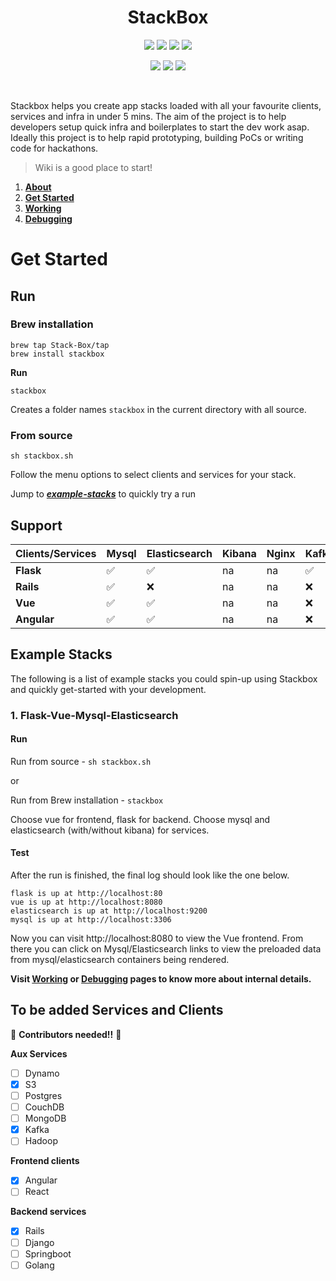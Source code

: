 <h1 align="center">
  StackBox
</h1>

<p align="center">
  <a href="https://github.com/Stack-Box/stackbox/actions?query=workflow%3AVue" alt="Vue">
        <img src="https://github.com/Stack-Box/stackBox/workflows/Vue/badge.svg" /></a>
  <a href="https://github.com/Stack-Box/stackbox/actions?query=workflow%3AAngular" alt="Angular">
          <img src="https://github.com/Stack-Box/stackBox/workflows/Angular/badge.svg" /></a>
  <a href="https://github.com/Stack-Box/stackbox/actions?query=workflow%3AFlask" alt="Flask">
        <img src="https://github.com/Stack-Box/stackBox/workflows/Flask/badge.svg" /></a>
  <a href="https://github.com/Stack-Box/stackbox/actions?query=workflow%3ARails" alt="Rails">
        <img src="https://github.com/Stack-Box/stackbox/workflows/Rails/badge.svg" /></a>
 </p>
 <p align="center">
  <a href="https://github.com/Stack-Box/stackbox/issues" alt="Contributions">
    <img src="https://img.shields.io/badge/contributions-welcome-blue.svg?style=flat" /></a>
    <a href="https://github.com/Stack-Box/stackbox/labels/good%20first%20issue" alt="Good First Issue">
      <img src="https://img.shields.io/github/issues/Stack-Box/stackbox/good%20first%20issue" /></a>
  </a>
   <a href="https://stackboxworkspace.slack.com/" alt="Slack">
          <img src="https://img.shields.io/badge/slack-chat-purple.svg?logo=slack" /></a>
 </p>
 <br/>
 
 

Stackbox helps you create app stacks loaded with all your favourite clients, services and infra in under 5 mins. The aim of the project is to help developers setup quick infra and boilerplates to start the dev work asap. Ideally this project is to help rapid prototyping, building PoCs or writing code for hackathons.

> Wiki is a good place to start!

1. [**About**](https://github.com/Stack-Box/StackBox/wiki)
2. [**Get Started**](https://github.com/Stack-Box/StackBox/wiki/Get-started)
3. [**Working**](https://github.com/Stack-Box/StackBox/wiki/Working)
4. [**Debugging**](https://github.com/Stack-Box/StackBox/wiki/Debugging)

# Get Started
## Run

### Brew installation

```
brew tap Stack-Box/tap
brew install stackbox
```
**Run**

```
stackbox
```

Creates a folder names `stackbox` in the current directory with all source.

### From source

```
sh stackbox.sh
```

Follow the menu options to select clients and services for your stack.

Jump to [_**example-stacks**_](https://github.com/Stack-Box/StackBox/blob/master/README.md#example-stacks) to quickly try a run

## Support

| Clients/Services | Mysql | Elasticsearch | Kibana | Nginx | Kafka | Zookeper | S3 |
| --- | --- | --- | --- | --- | --- | --- | --- |
| **Flask** | ✅ | ✅ | na | na | ✅ | na | ✅ |
| **Rails** | ✅ | ❌ | na | na | ❌ | na | ❌ |
| **Vue** | ✅ | ✅ | na | na | ❌ | na | ❌ |
| **Angular** | ✅ | ✅ | na | na | ❌ | na | ❌ |

## Example Stacks

The following is a list of example stacks you could spin-up using Stackbox and quickly get-started with your development.

### 1. Flask-Vue-Mysql-Elasticsearch
#### Run

Run from source - `sh stackbox.sh` 

or

Run from Brew installation -  `stackbox`

Choose vue for frontend, flask for backend. Choose mysql and elasticsearch (with/without kibana) for services.

#### Test
After the run is finished, the final log should look like the one below.

```
flask is up at http://localhost:80
vue is up at http://localhost:8080
elasticsearch is up at http://localhost:9200
mysql is up at http://localhost:3306
```

Now you can visit http://localhost:8080 to view the Vue frontend. From there you can click on Mysql/Elasticsearch links to view the preloaded data from mysql/elasticsearch containers being rendered.

**Visit [Working](https://github.com/Stack-Box/StackBox/wiki/Working) or [Debugging](https://github.com/Stack-Box/StackBox/wiki/Debugging)  pages to know more about internal details.**

## To be added Services and Clients

📢 **Contributors needed!!** 📢

**Aux Services**
- [ ] Dynamo
- [x] S3
- [ ] Postgres
- [ ] CouchDB
- [ ] MongoDB
- [x] Kafka
- [ ] Hadoop

**Frontend clients**
- [x] Angular
- [ ] React

**Backend services**
- [x] Rails
- [ ] Django
- [ ] Springboot
- [ ] Golang